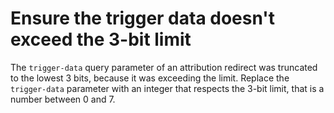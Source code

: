 # Ensure the trigger data doesn't exceed the 3-bit limit

The `trigger-data` query parameter of an attribution redirect was truncated to the lowest 3 bits, because it was exceeding the limit.
Replace the `trigger-data` parameter with an integer that respects the 3-bit limit, that is a number between 0 and 7.
